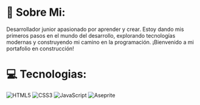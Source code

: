 # 💫 Sobre Mi:
Desarrollador junior apasionado por aprender y crear. Estoy dando mis primeros pasos en el mundo del desarrollo, explorando tecnologías modernas y construyendo mi camino en la programación. ¡Bienvenido a mi portafolio en construcción!

# 💻 Tecnologias:
![HTML5](https://img.shields.io/badge/html5-%23E34F26.svg?style=flat&logo=html5&logoColor=white) ![CSS3](https://img.shields.io/badge/CSS3-1572B6?style=flat&logo=css3&logoColor=white) ![JavaScript](https://img.shields.io/badge/javascript-%23323330.svg?style=flat&logo=javascript&logoColor=%23F7DF1E) ![Aseprite](https://img.shields.io/badge/Aseprite-FFFFFF?style=flat&logo=Aseprite&logoColor=#7D929E)

<!-- Proudly created with GPRM ( https://gprm.itsvg.in ) -->
